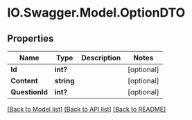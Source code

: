 # IO.Swagger.Model.OptionDTO
## Properties

Name | Type | Description | Notes
------------ | ------------- | ------------- | -------------
**Id** | **int?** |  | [optional] 
**Content** | **string** |  | [optional] 
**QuestionId** | **int?** |  | [optional] 

[[Back to Model list]](../README.md#documentation-for-models) [[Back to API list]](../README.md#documentation-for-api-endpoints) [[Back to README]](../README.md)

